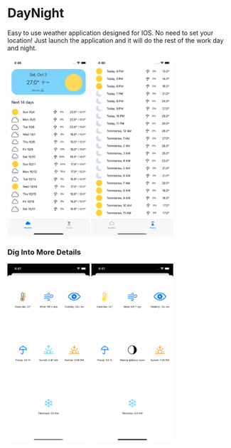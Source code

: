 # DayNight
Easy to use weather application designed for IOS. No need to set your location! Just launch the application and it will do the rest of the work day and night.

<img  height= "400" src="Screenshots/Screenshot 1.png">

<img  height= "400" src="Screenshots/Screenshot 2.png">

<p></p>

### Dig Into More Details

<img  height= "400" src="Screenshots/Screenshot 3.png">

<img  height= "400" src="Screenshots/Screenshot 4.png">